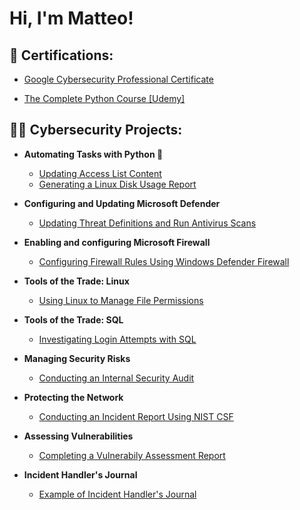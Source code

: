 <h1>Hi, I'm Matteo! <br/>

<h2>📃 Certifications:</h2>

  - [Google Cybersecurity Professional Certificate](https://drive.google.com/file/d/1SXimlyRSZp9KUcNiuj_ICkX4kaNYsEks/view?usp=sharing)
<!--  
  - [Microsoft Windows Defender and Firewall](https://drive.google.com/file/d/1XWbZ6aVcBASoHZMxXR5mOzqqUCQa6_cH/view?usp=sharing)
  - [Python Script for DevOps](https://drive.google.com/drive/folders/1nuXa5i_g_Wdj9b3hW-VMcwNdn9SWhPuk)
  - [Generate a Linux Disk User Report With Python](https://drive.google.com/drive/folders/1nuXa5i_g_Wdj9b3hW-VMcwNdn9SWhPuk)
-->  
  - [The Complete Python Course [Udemy]](https://drive.google.com/file/d/1EZRvvT-XsmGt5s_swSfhiv13wdI9LnSm/view?usp=sharing)

<h2>👨‍💻 Cybersecurity Projects:</h2>

- <b>Automating Tasks with Python 🐍</b>
  - [Updating Access List Content](https://github.com/arnius88/python_parsing)
  - [Generating a Linux Disk Usage Report](https://github.com/matteoarnetoli/disk_usage_repot_python)

- <b>Configuring and Updating Microsoft Defender</b>
  - [Updating Threat Definitions and Run Antivirus Scans](https://github.com/matteoarnetoli/update_threats)

- <b>Enabling and configuring Microsoft Firewall</b>
  - [Configuring Firewall Rules Using Windows Defender Firewall](https://github.com/matteoarnetoli/configure_firewall_rule)

- <b>Tools of the Trade: Linux</b>
  - [Using Linux to Manage File Permissions](https://github.com/arnius88/linux_permissions)

- <b>Tools of the Trade: SQL</b>
  - [Investigating Login Attempts with SQL](https://github.com/arnius88/sql_filters)

- <b>Managing Security Risks</b>
  - [Conducting an Internal Security Audit](https://github.com/arnius88/internal_audit)

- <b>Protecting the Network</b>
  - [Conducting an Incident Report Using NIST CSF](https://github.com/arnius88/incident_report)

- <b>Assessing Vulnerabilities</b>
  - [Completing a Vulnerabily Assessment Report](https://github.com/arnius88/vulnerability_assessment)
    
- <b>Incident Handler's Journal</b>
  - [Example of Incident Handler's Journal](https://github.com/arnius88/incident_journal)

 

<!--
<h2> 🤳 Connect with me:</h2>

[<img align="left" alt= | LinkedIn" width="22px" src="https://cdn.jsdelivr.net/npm/simple-icons@v3/icons/linkedin.svg" />][linkedin]
[<img align="left" alt= | Instagram" width="22px" src="https://cdn.jsdelivr.net/npm/simple-icons@v3/icons/instagram.svg" />][instagram]

[instagram]: https://www.instagram.com//
[linkedin]: https://linkedin.com/in/

Here are some ideas to get you started:

- 🔭 I’m currently working on ...
- 🌱 I’m currently learning ...
- 👯 I’m looking to collaborate on ...
- 🤔 I’m looking for help with ...
- 💬 Ask me about ...
- 📫 How to reach me: ...
- 😄 Pronouns: ...
- ⚡ Fun fact: ...
-->
